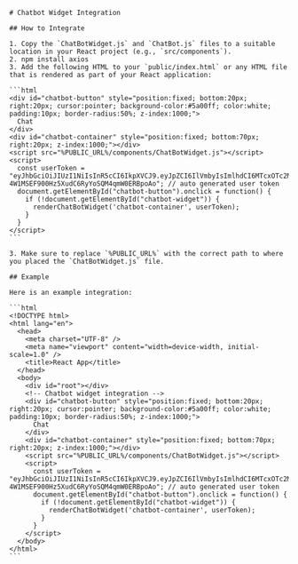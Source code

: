 
    # Chatbot Widget Integration

    ## How to Integrate

    1. Copy the `ChatBotWidget.js` and `ChatBot.js` files to a suitable location in your React project (e.g., `src/components`).
    2. npm install axios
    3. Add the following HTML to your `public/index.html` or any HTML file that is rendered as part of your React application:

    ```html
    <div id="chatbot-button" style="position:fixed; bottom:20px; right:20px; cursor:pointer; background-color:#5a00ff; color:white; padding:10px; border-radius:50%; z-index:1000;">
      Chat
    </div>
    <div id="chatbot-container" style="position:fixed; bottom:70px; right:20px; z-index:1000;"></div>
    <script src="%PUBLIC_URL%/components/ChatBotWidget.js"></script>
    <script>
      const userToken = "eyJhbGciOiJIUzI1NiIsInR5cCI6IkpXVCJ9.eyJpZCI6IlVmbyIsImlhdCI6MTcxOTc2MzAzNywiZXhwIjoxNzE5ODA2MjM3fQ.QoHuC-4W1MSEF900Hz5XudC6RyYoSQM4qmW0ERBpoAo"; // auto generated user token
      document.getElementById("chatbot-button").onclick = function() {
        if (!document.getElementById("chatbot-widget")) {
          renderChatBotWidget('chatbot-container', userToken);
        }
      }
    </script>
    ```

    3. Make sure to replace `%PUBLIC_URL%` with the correct path to where you placed the `ChatBotWidget.js` file.

    ## Example

    Here is an example integration:

    ```html
    <!DOCTYPE html>
    <html lang="en">
      <head>
        <meta charset="UTF-8" />
        <meta name="viewport" content="width=device-width, initial-scale=1.0" />
        <title>React App</title>
      </head>
      <body>
        <div id="root"></div>
        <!-- Chatbot widget integration -->
        <div id="chatbot-button" style="position:fixed; bottom:20px; right:20px; cursor:pointer; background-color:#5a00ff; color:white; padding:10px; border-radius:50%; z-index:1000;">
          Chat
        </div>
        <div id="chatbot-container" style="position:fixed; bottom:70px; right:20px; z-index:1000;"></div>
        <script src="%PUBLIC_URL%/components/ChatBotWidget.js"></script>
        <script>
          const userToken = "eyJhbGciOiJIUzI1NiIsInR5cCI6IkpXVCJ9.eyJpZCI6IlVmbyIsImlhdCI6MTcxOTc2MzAzNywiZXhwIjoxNzE5ODA2MjM3fQ.QoHuC-4W1MSEF900Hz5XudC6RyYoSQM4qmW0ERBpoAo"; // auto generated user token
          document.getElementById("chatbot-button").onclick = function() {
            if (!document.getElementById("chatbot-widget")) {
              renderChatBotWidget('chatbot-container', userToken);
            }
          }
        </script>
      </body>
    </html>
    ```
    